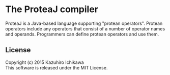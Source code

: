 The ProteaJ compiler
====

ProteaJ is a Java-based language supporting "protean operators".
Protean operators include any operators that consist of a number of operator names and operands. 
Programmers can define protean operators and use them.




License
----
Copyright (c) 2015 Kazuhiro Ichikawa  
This software is released under the MIT License.